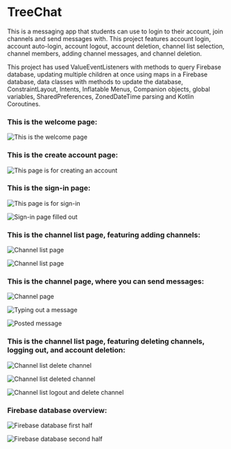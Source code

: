 # TreeChat

This is a messaging app that students can use to login to their account, join channels and send messages with. This project features account login, account auto-login, account logout, account deletion, channel list selection, channel members, adding channel messages, and channel deletion.

This project has used ValueEventListeners with methods to query Firebase database, updating multiple children at once using maps in a Firebase database, data classes with methods to update the database, ConstraintLayout, Intents, Inflatable Menus, Companion objects, global variables, SharedPreferences, ZonedDateTime parsing and Kotlin Coroutines.

### This is the welcome page:
![This is the welcome page](figures/WelcomeActivity.png)

### This is the create account page:
![This page is for creating an account](figures/CreateAccountActivity.png)

### This is the sign-in page:
![This page is for sign-in](figures/SignInActivity.png)

![Sign-in page filled out](figures/SignInActivity_filledout.png)

### This is the channel list page, featuring adding channels:
![Channel list page](figures/ChannelListActivity.png)

![Channel list page](figures/ChannelListActivity_addchannel.png)

### This is the channel page, where you can send messages:
![Channel page](figures/ChannelActivity.png)

![Typing out a message](figures/ChannelActivity_sendmsg.png)

![Posted message](figures/ChannelActivity_postedmsg.png)

### This is the channel list page, featuring deleting channels, logging out, and account deletion:

![Channel list delete channel](figures/ChannelListActivity_deletechannel.png)

![Channel list deleted channel](figures/ChannelListActivity_deletedchannel.png)

![Channel list logout and delete channel](figures/ChannelListActivity_logoutdeleteaccount.png)

### Firebase database overview:

![Firebase database first half](figures/Firebase_database_1.png)

![Firebase database second half](figures/Firebase_database_2.png)
